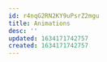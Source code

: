 ```yaml
---
id: r4nqG2RN2KY9uPsrZ2mgu
title: Animations
desc: ''
updated: 1634171742757
created: 1634171742757
---
```


